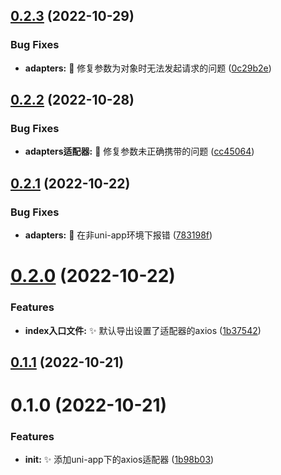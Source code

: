

## [0.2.3](https://github.com/zxfd/uniapp-axios-adapter/compare/0.2.2...0.2.3) (2022-10-29)


### Bug Fixes

* **adapters:** 🐞 修复参数为对象时无法发起请求的问题 ([0c29b2e](https://github.com/zxfd/uniapp-axios-adapter/commit/0c29b2ee0ae3bb69de420e6ae50d4002e6c25881))

## [0.2.2](https://github.com/zxfd/uniapp-axios-adapter/compare/0.2.1...0.2.2) (2022-10-28)


### Bug Fixes

* **adapters适配器:** 🐞 修复参数未正确携带的问题 ([cc45064](https://github.com/zxfd/uniapp-axios-adapter/commit/cc45064ff4c21172694bb679cd0afe7adcbcb335))

## [0.2.1](https://github.com/zxfd/uniapp-axios-adapter/compare/0.2.0...0.2.1) (2022-10-22)


### Bug Fixes

* **adapters:** 🐞 在非uni-app环境下报错 ([783198f](https://github.com/zxfd/uniapp-axios-adapter/commit/783198f86db6d48f2d528fd50b59ab0d3cb16062))

# [0.2.0](https://github.com/zxfd/uniapp-axios-adapter/compare/0.1.0...0.2.0) (2022-10-22)


### Features

* **index入口文件:** ✨ 默认导出设置了适配器的axios ([1b37542](https://github.com/zxfd/uniapp-axios-adapter/commit/1b3754231892a8793ff11f6fc636c098c87b277a))

## [0.1.1](https://github.com/zxfd/uniapp-axios-adapter/compare/0.1.0...0.1.1) (2022-10-21)

# 0.1.0 (2022-10-21)


### Features

* **init:** ✨ 添加uni-app下的axios适配器 ([1b98b03](https://github.com/zxfd/uniapp-axios-adapter/commit/1b98b03b5c0d334213af1f38347aaa04745fa07b))